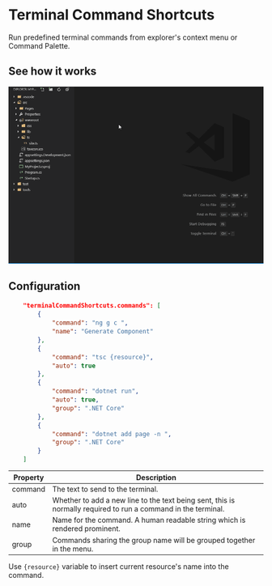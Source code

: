 # Terminal Command Shortcuts

Run predefined terminal commands from explorer's context menu or Command Palette.

## See how it works

![Example](img/example.gif)

## Configuration
```json
    "terminalCommandShortcuts.commands": [
        {
            "command": "ng g c ",
            "name": "Generate Component"
        },
        {
            "command": "tsc {resource}",
            "auto": true
        },
        {
            "command": "dotnet run",
            "auto": true,
            "group": ".NET Core"
        },
        {
            "command": "dotnet add page -n ",
            "group": ".NET Core"
        }
    ]
```

| Property | Description                                                                                                    |
|----------|---------------------------------------------------------------------------------------------------------------|
| command  | The text to send to the terminal.                                                                             |
| auto     | Whether to add a new line to the text being sent, this is normally required to run a command in the terminal. |
| name     | Name for the command. A human readable string which is rendered prominent.                                    |
| group    | Commands sharing the group name will be grouped together in the menu.                                         |

Use `{resource}` variable to insert current resource's name into the command.